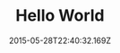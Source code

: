 ---
title: Hello World
date: "2015-05-28T22:40:32.169Z"
description: This is an optional description for SEO and Open Graph purposes, rather than the default generated excerpt.
---